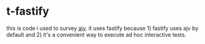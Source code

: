 # t-fastify

this is code i used to survey [ajv](https://github.com/ajv-validator/ajv).
it uses fastify because 1) fastify uses ajv by default and 2) it's a convenient way
to execute ad hoc interactive tests.
